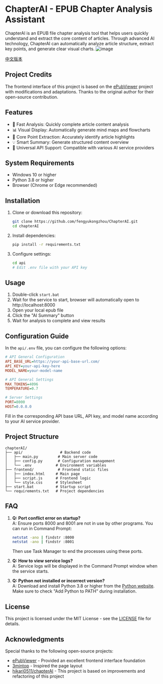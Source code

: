 # ChapterAI - EPUB Chapter Analysis Assistant

ChapterAI is an EPUB file chapter analysis tool that helps users quickly understand and extract the core content of articles. Through advanced AI technology, ChapterAI can automatically analyze article structure, extract key points, and generate clear visual charts.
![image](https://github.com/user-attachments/assets/4b4c47e7-0032-437e-bdde-cca36703e94c)

[中文版本](README.md)

## Project Credits

The frontend interface of this project is based on the [ePubViewer](https://github.com/pgaskin/ePubViewer) project with modifications and adaptations. Thanks to the original author for their open-source contribution.

## Features

- 🚀 Fast Analysis: Quickly complete article content analysis
- 📊 Visual Display: Automatically generate mind maps and flowcharts
- 🎯 Core Point Extraction: Accurately identify article highlights
- 💡 Smart Summary: Generate structured content overview
- 🔄 Universal API Support: Compatible with various AI service providers

## System Requirements

- Windows 10 or higher
- Python 3.8 or higher
- Browser (Chrome or Edge recommended)

## Installation

1. Clone or download this repository:
   ```bash
   git clone https://github.com/fengyukongzhou/ChapterAI.git
   cd chapterAI
   ```

2. Install dependencies:
   ```bash
   pip install -r requirements.txt
   ```

3. Configure settings:
   ```bash
   cd api
   # Edit .env file with your API key
   ```

## Usage

1. Double-click `start.bat`
2. Wait for the service to start, browser will automatically open to http://localhost:8000
3. Open your local epub file
4. Click the "AI Summary" button
5. Wait for analysis to complete and view results

## Configuration Guide

In the `api/.env` file, you can configure the following options:

```ini
# API General Configuration
API_BASE_URL=https://your-api-base-url.com/
API_KEY=your-api-key-here
MODEL_NAME=your-model-name

# API General Settings
MAX_TOKENS=4096
TEMPERATURE=0.7

# Server Settings
PORT=8000
HOST=0.0.0.0
```

Fill in the corresponding API base URL, API key, and model name according to your AI service provider.

## Project Structure

```
chapterAI/
├── api/                 # Backend code
│   ├── main.py         # Main server code
│   ├── config.py       # Configuration management
│   └── .env           # Environment variables
├── frontend/           # Frontend static files
│   ├── index.html     # Main page
│   ├── script.js      # Frontend logic
│   └── style.css      # Stylesheet
├── start.bat          # Startup script
└── requirements.txt   # Project dependencies
```

## FAQ

1. **Q: Port conflict error on startup?**  
   A: Ensure ports 8000 and 8001 are not in use by other programs. You can run in Command Prompt:
   ```bash
   netstat -ano | findstr :8000
   netstat -ano | findstr :8001
   ```
   Then use Task Manager to end the processes using these ports.

2. **Q: How to view service logs?**  
   A: Service logs will be displayed in the Command Prompt window when the service starts.

3. **Q: Python not installed or incorrect version?**  
   A: Download and install Python 3.8 or higher from the [Python website](https://www.python.org/downloads/). Make sure to check "Add Python to PATH" during installation.

## License

This project is licensed under the MIT License - see the [LICENSE](LICENSE) file for details.

## Acknowledgments

Special thanks to the following open-source projects:
- [ePubViewer](https://github.com/pgaskin/ePubViewer) - Provided an excellent frontend interface foundation
- [3mintop](https://3min.top/) - Inspired the page layout
- [hikari0511/chapterAI](https://github.com/hikari0511/chapterAI) - This project is based on improvements and refactoring of this project 